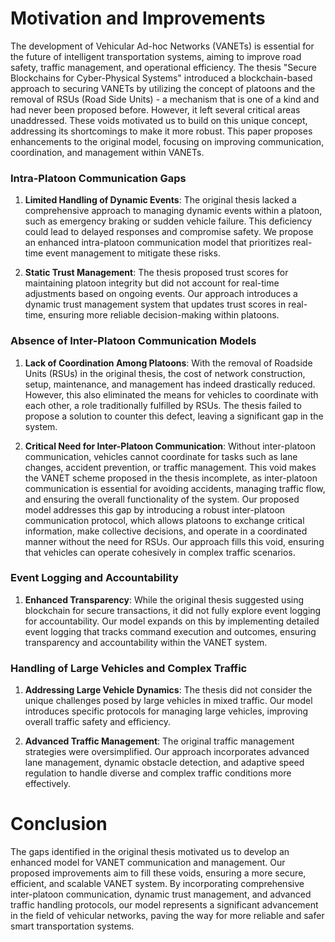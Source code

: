 # Motivation and Improvements
The development of Vehicular Ad-hoc Networks (VANETs) is essential for the future of intelligent transportation systems, aiming to improve road safety, traffic management, and operational efficiency. The thesis "Secure Blockchains for Cyber-Physical Systems" introduced a blockchain-based approach to securing VANETs by utilizing the concept of platoons and the removal of RSUs (Road Side Units) - a mechanism that is one of a kind and had never been proposed before. However, it left several critical areas unaddressed. These voids motivated us to build on this unique concept, addressing its shortcomings to make it more robust. This paper proposes enhancements to the original model, focusing on improving communication, coordination, and management within VANETs.

### Intra-Platoon Communication Gaps
1. **Limited Handling of Dynamic Events**: The original thesis lacked a comprehensive approach to managing dynamic events within a platoon, such as emergency braking or sudden vehicle failure. This deficiency could lead to delayed responses and compromise safety. We propose an enhanced intra-platoon communication model that prioritizes real-time event management to mitigate these risks.

2. **Static Trust Management**: The thesis proposed trust scores for maintaining platoon integrity but did not account for real-time adjustments based on ongoing events. Our approach introduces a dynamic trust management system that updates trust scores in real-time, ensuring more reliable decision-making within platoons.

### Absence of Inter-Platoon Communication Models
1. **Lack of Coordination Among Platoons**: With the removal of Roadside Units (RSUs) in the original thesis, the cost of network construction, setup, maintenance, and management has indeed drastically reduced. However, this also eliminated the means for vehicles to coordinate with each other, a role traditionally fulfilled by RSUs. The thesis failed to propose a solution to counter this defect, leaving a significant gap in the system.

2. **Critical Need for Inter-Platoon Communication**: Without inter-platoon communication, vehicles cannot coordinate for tasks such as lane changes, accident prevention, or traffic management. This void makes the VANET scheme proposed in the thesis incomplete, as inter-platoon communication is essential for avoiding accidents, managing traffic flow, and ensuring the overall functionality of the system. Our proposed model addresses this gap by introducing a robust inter-platoon communication protocol, which allows platoons to exchange critical information, make collective decisions, and operate in a coordinated manner without the need for RSUs. Our approach fills this void, ensuring that vehicles can operate cohesively in complex traffic scenarios.

### Event Logging and Accountability
1. **Enhanced Transparency**: While the original thesis suggested using blockchain for secure transactions, it did not fully explore event logging for accountability. Our model expands on this by implementing detailed event logging that tracks command execution and outcomes, ensuring transparency and accountability within the VANET system.

### Handling of Large Vehicles and Complex Traffic
1. **Addressing Large Vehicle Dynamics**: The thesis did not consider the unique challenges posed by large vehicles in mixed traffic. Our model introduces specific protocols for managing large vehicles, improving overall traffic safety and efficiency.

2. **Advanced Traffic Management**: The original traffic management strategies were oversimplified. Our approach incorporates advanced lane management, dynamic obstacle detection, and adaptive speed regulation to handle diverse and complex traffic conditions more effectively.

# Conclusion
The gaps identified in the original thesis motivated us to develop an enhanced model for VANET communication and management. Our proposed improvements aim to fill these voids, ensuring a more secure, efficient, and scalable VANET system. By incorporating comprehensive inter-platoon communication, dynamic trust management, and advanced traffic handling protocols, our model represents a significant advancement in the field of vehicular networks, paving the way for more reliable and safer smart transportation systems.


